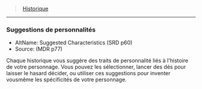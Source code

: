 ﻿---
!GenericItem
Name: Suggestions de personnalités
AltName: Suggested Characteristics (SRD p60)
Source: (MDR p77)
Id: backgrounds_hd.md#suggestions-de-personnalités
ParentLink: backgrounds_hd.md#historique
ParentName: Historique
NameLevel: 3
Attributes: {}
AttributesDictionary: >+
  {}

---
> [Historique](hd_backgrounds.md)

---

### Suggestions de personnalités

- AltName: Suggested Characteristics (SRD p60)
- Source: (MDR p77)

Chaque historique vous suggère des traits de personnalité liés à l'histoire de votre personnage. Vous pouvez les sélectionner, lancer des dés pour laisser le hasard décider, ou utiliser ces suggestions pour inventer vousmême les spécificités de votre personnage.

